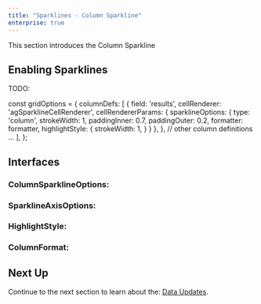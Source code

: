 ```yaml
---
title: "Sparklines - Column Sparkline"
enterprise: true
---
```


This section introduces the Column Sparkline

## Enabling Sparklines

TODO:

<snippet>
const gridOptions = {
    columnDefs: [
        {
            field: 'results',
            cellRenderer: 'agSparklineCellRenderer',
            cellRendererParams: {
                sparklineOptions: {
                    type: 'column',
                    strokeWidth: 1,
                    paddingInner: 0.7,
                    paddingOuter: 0.2,
                    formatter: formatter,
                    highlightStyle: {
                        strokeWidth: 1,
                    }
                }
            },
        },
        // other column definitions ...
    ],
};
</snippet>

<grid-example title='Column Sparkline' name='column-sparkline' type='generated' options='{ "enterprise": true, "exampleHeight": 585, "modules": ["clientside", "sparklines"] }'></grid-example>

## Interfaces

### ColumnSparklineOptions:

<api-documentation source='sparklines-column-sparkline/resources/column-sparkline-api.json' section='ColumnSparklineOptions'></api-documentation>

### SparklineAxisOptions:

<api-documentation source='sparklines-column-sparkline/resources/column-sparkline-api.json' section='SparklineAxisOptions'></api-documentation>

### HighlightStyle:

<api-documentation source='sparklines-column-sparkline/resources/column-sparkline-api.json' section='HighlightStyle'></api-documentation>

### ColumnFormat:

<api-documentation source='sparklines-column-sparkline/resources/column-sparkline-api.json' section='ColumnFormat'></api-documentation>


## Next Up

Continue to the next section to learn about the: [Data Updates](/sparklines-data-updates/).
